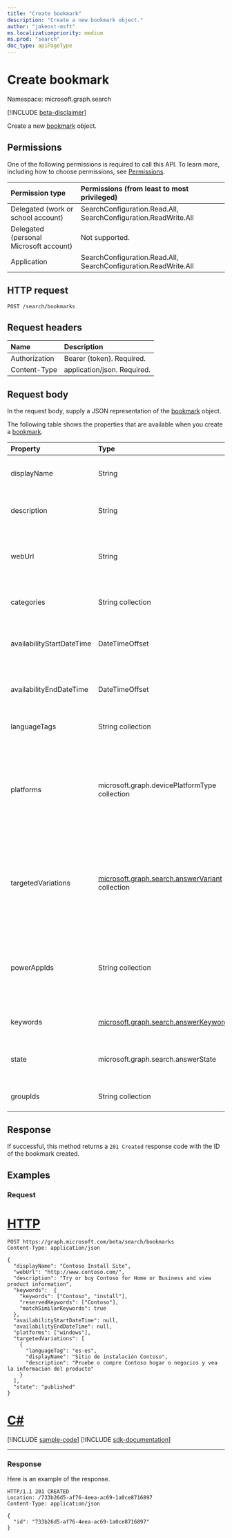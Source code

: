 ```yaml
---
title: "Create bookmark"
description: "Create a new bookmark object."
author: "jakeost-msft"
ms.localizationpriority: medium
ms.prod: "search"
doc_type: apiPageType
---
```


# Create bookmark
Namespace: microsoft.graph.search

[!INCLUDE [beta-disclaimer](../../includes/beta-disclaimer.md)]

Create a new [bookmark](../resources/search-bookmark.md) object.

## Permissions
One of the following permissions is required to call this API. To learn more, including how to choose permissions, see [Permissions](/graph/permissions-reference).

|Permission type|Permissions (from least to most privileged)|
|:---|:---|
|Delegated (work or school account)| SearchConfiguration.Read.All, SearchConfiguration.ReadWrite.All |
|Delegated (personal Microsoft account)| Not supported. |
|Application| SearchConfiguration.Read.All, SearchConfiguration.ReadWrite.All |

## HTTP request

<!-- {
  "blockType": "ignored"
}-->
```http
POST /search/bookmarks
```

## Request headers
|Name|Description|
|:---|:---|
|Authorization|Bearer {token}. Required.|
|Content-Type|application/json. Required.|

## Request body
In the request body, supply a JSON representation of the [bookmark](../resources/search-bookmark.md) object.

The following table shows the properties that are available when you create a [bookmark](../resources/search-bookmark.md).

|Property|Type|Description|
|:---|:---|:---|
|displayName|String|Bookmark name displayed in search results. Inherited from [searchAnswer](../resources/search-searchAnswer.md).|
|description|String|Bookmark description shown on search results page. Inherited from [searchAnswer](../resources/search-searchAnswer.md).|
|webUrl|String|Bookmark URL link. When users click this bookmark in search results, they will go to this URL. Inherited from [searchAnswer](../resources/search-searchAnswer.md).|
|categories|String collection|Categories commonly used to describe this bookmark. For example, IT and HR.|
|availabilityStartDateTime|DateTimeOffset|Timestamp of when the bookmark will start to appear as a search result. Set as `null` for always available.|
|availabilityEndDateTime|DateTimeOffset|Timestamp of when the bookmark will stop to appear as a search result. Set as `null` for always available.|
|languageTags|String collection|List of countries or regions able to view this bookmark.|
|platforms|microsoft.graph.devicePlatformType collection|List of devices and operating systems able to view this bookmark. Possible values are: `unknown`, `android`, `androidForWork`, `ios`, `macOS`, `windowsPhone81`, `windowsPhone81AndLater`, `windows10AndLater`, `androidWorkProfile`, `androidASOP`.|
|targetedVariations|[microsoft.graph.search.answerVariant](../resources/search-answerVariant.md) collection|Variations of a bookmark for different countries or devices. Use when you need to show different content to users based on their device, country/region, or both. The date and group settings will apply to all variations.|
|powerAppIds|String collection|List of Power Apps associated with this bookmark. If users add existing Power Apps to a bookmark, they can complete tasks, such as to enter vacation time or to report expenses on the search results page.|
|keywords|[microsoft.graph.search.answerKeyword](../resources/search-answerKeyword.md)|Keywords that trigger this bookmark to appear in search results.|
|state|microsoft.graph.search.answerState|State of the bookmark. Possible values are: `published`, `draft`, `excluded`, or `unknownFutureValue`.|
|groupIds|String collection|List of security groups able to view this bookmark.|



## Response

If successful, this method returns a `201 Created` response code with the ID of the bookmark created.

## Examples

### Request

# [HTTP](#tab/http)
<!-- {
  "blockType": "request",
  "name": "create_bookmark_from_bookmarks_e1"
}-->
```http
POST https://graph.microsoft.com/beta/search/bookmarks
Content-Type: application/json

{
  "displayName": "Contoso Install Site",
  "webUrl": "http://www.contoso.com/",
  "description": "Try or buy Contoso for Home or Business and view product information",
  "keywords":  {
    "keywords": ["Contoso", "install"],
    "reservedKeywords": ["Contoso"],
    "matchSimilarKeywords": true
  },
  "availabilityStartDateTime": null,
  "availabilityEndDateTime": null,
  "platforms": ["windows"],
  "targetedVariations": [
    {
      "languageTag": "es-es",
      "displayName": "Sitio de instalación Contoso",
      "description": "Pruebe o compre Contoso hogar o negocios y vea la información del producto"
    }
  ],
  "state": "published"
}
```

# [C#](#tab/csharp)
[!INCLUDE [sample-code](../includes/snippets/csharp/create-bookmark-from-bookmarks-e1-csharp-snippets.md)]
[!INCLUDE [sdk-documentation](../includes/snippets/snippets-sdk-documentation-link.md)]

---

### Response
Here is an example of the response.
<!-- {
  "blockType": "response",
  "truncated": true,
  "@odata.type": "microsoft.graph.search.bookmark"
}-->
```http
HTTP/1.1 201 CREATED
Location: /733b26d5-af76-4eea-ac69-1a0ce8716897
Content-Type: application/json

{
  "id": "733b26d5-af76-4eea-ac69-1a0ce8716897"
}
```

